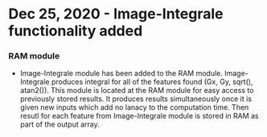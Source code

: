 # Dec 25, 2020 - Image-Integrale functionality added


### RAM module ###
- Image-Integrale module has been added to the RAM module. Image-Integrale produces integral for all of the features found (Gx, Gy, sqrt(), atan2()). This module is located at the RAM module for easy access to previously stored results. It produces results simultaneously once it is given new inputs which add no lanacy to the computation time. Then resutl for each feature from Image-Integrale module is stored in RAM as part of the output array.